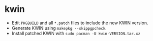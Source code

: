 # kwin

- Edit `PKGBUILD` and all `*.patch` files to include the new KWIN version.
- Generate KWIN using `makepkg --skippgpcheck`.
- Install patched KWIN with `sudo pacman -U kwin-VERSION.tar.xz`
